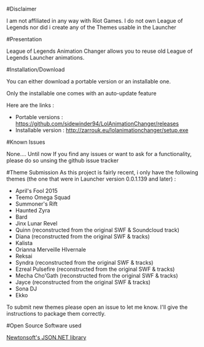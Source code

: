 #Disclaimer

I am not affiliated in any way with Riot Games.
I do not own League of Legends nor did i create any of the Themes usable in the Launcher


#Presentation

League of Legends Animation Changer allows you to reuse old  League of Legends Launcher animations.



#Installation/Download

You can either download a portable version or an installable one.

Only the installable one comes with an auto-update feature

Here are the links : 

- Portable versions : https://github.com/sidewinder94/LolAnimationChanger/releases
- Installable version : http://zarrouk.eu/lolanimationchanger/setup.exe

#Known Issues

None.... Until now
If you find any issues or want to ask for a functionality, please do so unsing the github issue tracker

#Theme Submission
As this project is fairly recent, i only have the following themes (the one that were in Launcher version 0.0.1.139 and later) :
- April's Fool 2015
- Teemo Omega Squad
- Summoner's Rift
- Haunted Zyra
- Bard
- Jinx Lunar Revel
- Quinn (reconstructed from the original SWF & Soundcloud track)
- Diana (reconstructed from the original SWF & tracks)
- Kalista
- Orianna Merveille HIvernale
- Reksai
- Syndra (reconstructed from the original SWF & tracks)
- Ezreal Pulsefire (reconstructed from the original SWF & tracks)
- Mecha Cho'Gath (reconstructed from the original SWF & tracks)
- Jayce (reconstructed from the original SWF & tracks)
- Sona DJ
- Ekko

To submit new themes please open an issue to let me know. I'll give the instructions to package them correctly.

#Open Source Software used

 [Newtonsoft's JSON.NET library](https://github.com/JamesNK/Newtonsoft.Json) 
